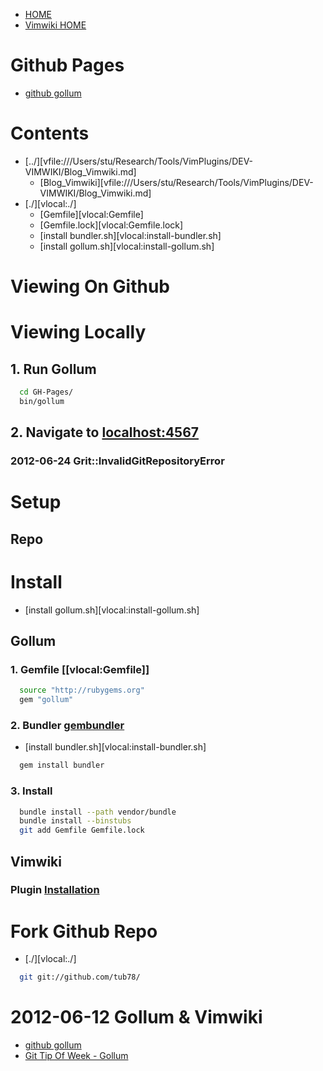 
 * [HOME][gh-pages]
 * [Vimwiki HOME][vimwiki-home]

[gh-pages]: HOME
[vimwiki-home]: ../Blog_Vimwiki.md


# Github Pages

 * [github gollum](https://github.com/github/gollum)



# Contents

 * [../][vfile:///Users/stu/Research/Tools/VimPlugins/DEV-VIMWIKI/Blog_Vimwiki.md]
   * [Blog_Vimwiki][vfile:///Users/stu/Research/Tools/VimPlugins/DEV-VIMWIKI/Blog_Vimwiki.md]
 * [./][vlocal:./]
   * [Gemfile][vlocal:Gemfile]
   * [Gemfile.lock][vlocal:Gemfile.lock]
   * [install bundler.sh][vlocal:install-bundler.sh]
   * [install gollum.sh][vlocal:install-gollum.sh]

# Viewing On Github


# Viewing Locally

## 1. Run Gollum

``` bash
  cd GH-Pages/
  bin/gollum
```

## 2. Navigate to [localhost:4567](http://localhost:4567)

### 2012-06-24 Grit::InvalidGitRepositoryError

# Setup
## Repo




# Install 

 * [install gollum.sh][vlocal:install-gollum.sh]

## Gollum
### 1. Gemfile [[vlocal:Gemfile]]

``` bash
  source "http://rubygems.org"
  gem "gollum"
```

### 2. Bundler [gembundler](http://gembundler.com/)

 * [install bundler.sh][vlocal:install-bundler.sh]

``` bash
  gem install bundler
```

### 3. Install 

``` bash
  bundle install --path vendor/bundle
  bundle install --binstubs
  git add Gemfile Gemfile.lock
```



## Vimwiki
### Plugin [Installation](http://code.google.com/p/vimwiki/wiki/Installation)


# Fork Github Repo

 * [./][vlocal:./]

``` bash
  git git://github.com/tub78/
```





# 2012-06-12 Gollum & Vimwiki

 * [github gollum](https://github.com/github/gollum)
 * [Git Tip Of Week - Gollum](http://alblue.bandlem.com/2011/05/git-tip-of-week-gollum.html)


